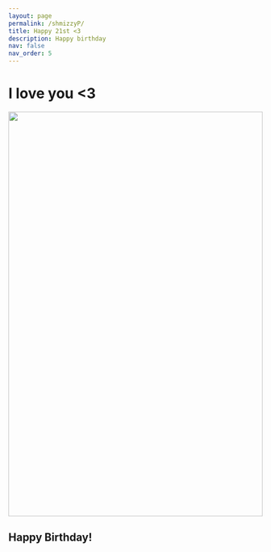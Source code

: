 ```yaml
---
layout: page
permalink: /shmizzyP/
title: Happy 21st <3
description: Happy birthday
nav: false
nav_order: 5
---
```


# I love you <3

<img src="image.png" width="100%" height="800px"></img>

## Happy Birthday!